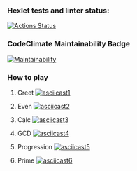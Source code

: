 ### Hexlet tests and linter status:
[![Actions Status](https://github.com/ya-makariy/java-project-lvl1/workflows/hexlet-check/badge.svg)](https://github.com/ya-makariy/java-project-lvl1/actions)

### CodeClimate Maintainability Badge
[![Maintainability](https://api.codeclimate.com/v1/badges/c5a301a07072a63be82c/maintainability)](https://codeclimate.com/github/ya-makariy/java-project-lvl1/maintainability)

### How to play
1. Greet
[![asciicast1](https://asciinema.org/a/449947.png)](https://asciinema.org/a/449947)

2. Even
[![asciicast2](https://asciinema.org/a/449948.png)](https://asciinema.org/a/449948)

3. Calc
[![asciicast3](https://asciinema.org/a/449949.png)](https://asciinema.org/a/449949)

4. GCD
[![asciicast4](https://asciinema.org/a/449950.png)](https://asciinema.org/a/449950)

5. Progression
[![asciicast5](https://asciinema.org/a/449951.png)](https://asciinema.org/a/449951)

6. Prime
[![asciicast6](https://asciinema.org/a/449952.png)](https://asciinema.org/a/449952)